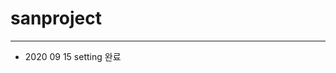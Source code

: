# sanproject
------------------------------------------------------------------  
- 2020 09 15 setting 완료